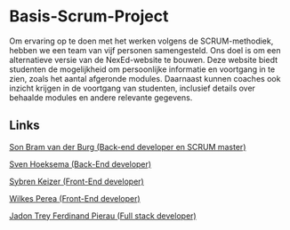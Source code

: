 # Basis-Scrum-Project

Om ervaring op te doen met het werken volgens de SCRUM-methodiek, hebben we een team van vijf personen samengesteld. Ons doel is om een alternatieve versie van de NexEd-website te bouwen. Deze website biedt studenten de mogelijkheid om persoonlijke informatie en voortgang in te zien, zoals het aantal afgeronde modules. Daarnaast kunnen coaches ook inzicht krijgen in de voortgang van studenten, inclusief details over behaalde modules en andere relevante gegevens.

## Links

[Son Bram van der Burg (Back-end developer en SCRUM master)](https://github.com/Penguin-09)

[Sven Hoeksema (Back-End developer)](https://github.com/Snevver)

[Sybren Keizer (Front-End developer)](https://github.com/sybrenkeizer)

[Wilkes Perea (Front-End developer)](https://github.com/Queen018)

[Jadon Trey Ferdinand Pierau (Full stack developer)]()
